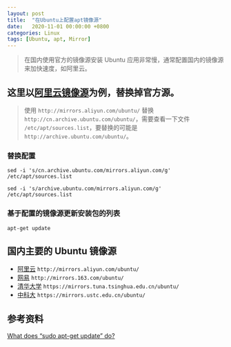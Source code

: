```yaml
---
layout: post
title:  "在Ubuntu上配置apt镜像源"
date:   2020-11-01 00:00:00 +0800
categories: Linux
tags: [Ubuntu, apt, Mirror]
---
```


> 在国内使用官方的镜像源安装 Ubuntu 应用非常慢，通常配置国内的镜像源来加快速度，如阿里云。

## 这里以[阿里云镜像源]为例，替换掉官方源。
> 使用 ```http://mirrors.aliyun.com/ubuntu/``` 替换 ```http://cn.archive.ubuntu.com/ubuntu/```，需要查看一下文件 ```/etc/apt/sources.list```，要替换的可能是 ```http://archive.ubuntu.com/ubuntu/```。

### 替换配置
```shell
sed -i 's/cn.archive.ubuntu.com/mirrors.aliyun.com/g' /etc/apt/sources.list
```

```shell
sed -i 's/archive.ubuntu.com/mirrors.aliyun.com/g' /etc/apt/sources.list
```

### 基于配置的镜像源更新安装包的列表
```shell
apt-get update
```

## 国内主要的 Ubuntu 镜像源
* [阿里云](http://mirrors.aliyun.com/ubuntu/) ```http://mirrors.aliyun.com/ubuntu/```
* [网易](http://mirrors.163.com/ubuntu/) ```http://mirrors.163.com/ubuntu/```
* [清华大学](https://mirrors.tuna.tsinghua.edu.cn/ubuntu/) ```https://mirrors.tuna.tsinghua.edu.cn/ubuntu/```
* [中科大](https://mirrors.ustc.edu.cn/ubuntu/) ```https://mirrors.ustc.edu.cn/ubuntu/```

[阿里云镜像源]: https://developer.aliyun.com/mirror/ubuntu

## 参考资料
[What does “sudo apt-get update” do?](https://askubuntu.com/questions/222348/what-does-sudo-apt-get-update-do)